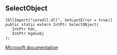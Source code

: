 ## SelectObject

```
[DllImport("coredll.dll", SetLastError = true)]
public static extern IntPtr SelectObject(
   IntPtr hdc,
   IntPtr hgdiobj
);
```

[Microsoft documentation](https://docs.microsoft.com/en-us/windows/win32/api/wingdi/nf-wingdi-selectobject)

